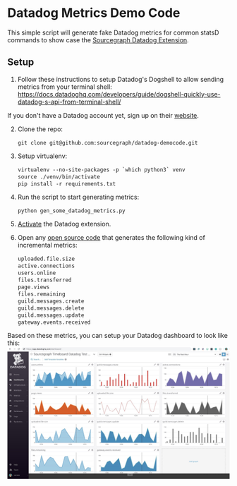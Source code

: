 # Datadog Metrics Demo Code

This simple script will generate fake Datadog metrics for common statsD commands to show case the [Sourcegraph Datadog Extension](https://github.com/sourcegraph/sourcegraph-datadog-metrics).


## Setup

1. Follow these instructions to setup Datadog's Dogshell to allow sending metrics from your terminal shell:
https://docs.datadoghq.com/developers/guide/dogshell-quickly-use-datadog-s-api-from-terminal-shell/

If you don't have a Datadog account yet, sign up on their [website](https://datadog.com).

2) Clone the repo:

    ```
    git clone git@github.com:sourcegraph/datadog-democode.git
    ```

3) Setup virtualenv:

    ```
    virtualenv --no-site-packages -p `which python3` venv
    source ./venv/bin/activate
    pip install -r requirements.txt
    ```

6) Run the script to start generating metrics:

    ```
    python gen_some_datadog_metrics.py
    ```

7) [Activate](https://sourcegraph.com/extensions/sourcegraph/datadog-metrics) the Datadog extension.

8) Open any [open source code](https://sourcegraph.com/github.com/sourcegraph/datadog-democode@master/-/blob/democode.py?diff=dcaaf3c8b0863a16f39c11aa69d27fd870654a34&utm_source=chrome-extension) that generates the following kind of incremental metrics:
    ```
    uploaded.file.size
    active.connections
    users.online 
    files.transferred
    page.views
    files.remaining
    guild.messages.create
    guild.messages.delete
    guild.messages.update
    gateway.events.received
    ```

Based on these metrics, you can setup your Datadog dashboard to look like this:
![Dashboard example](dashboardexample.jpg)